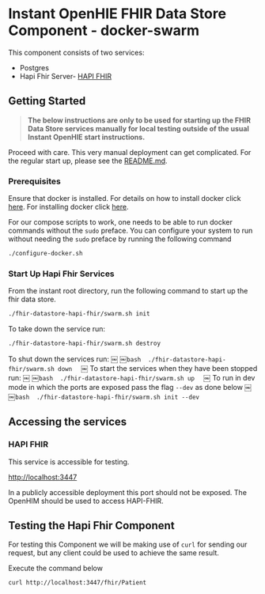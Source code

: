 
# Instant OpenHIE FHIR Data Store Component - docker-swarm


This component consists of two services:

* Postgres
* Hapi Fhir Server- [HAPI FHIR](https://hapifhir.io/)

## Getting Started

> **The below instructions are only to be used for starting up the FHIR Data Store services manually for local testing outside of the usual Instant OpenHIE start instructions.**

Proceed with care. This very manual deployment can get complicated.
For the regular start up, please see the [README.md](../../README.md).

### Prerequisites

Ensure that docker is installed. For details on how to install docker click [here](https://linuxize.com/post/how-to-install-and-use-docker-compose-on-ubuntu-18-04/).
For installing docker click [here](https://linuxize.com/post/how-to-install-and-use-docker-on-ubuntu-18-04/).

For our compose scripts to work, one needs to be able to run docker commands without the `sudo` preface. You can configure your system to run without needing the `sudo` preface by running the following command

```bash
./configure-docker.sh
```

### Start Up Hapi Fhir Services

From the instant root directory, run the following command to start up the fhir data store.

```bash
./fhir-datastore-hapi-fhir/swarm.sh init
```

To take down the service run:

```bash
./fhir-datastore-hapi-fhir/swarm.sh destroy
```

To shut down the services run:
￼
￼```bash
￼./fhir-datastore-hapi-fhir/swarm.sh down
￼```
￼
To start the services when they have been stopped run:
￼
￼```bash
￼./fhir-datastore-hapi-fhir/swarm.sh up
￼```
￼
To run in dev mode in which the ports are exposed pass the flag `--dev` as done below
￼
￼```bash
￼./fhir-datastore-hapi-fhir/swarm.sh init --dev
￼```

## Accessing the services

### HAPI FHIR

This service is accessible for testing.

<http://localhost:3447>

In a publicly accessible deployment this port should not be exposed. The OpenHIM should be used to access HAPI-FHIR.

## Testing the Hapi Fhir Component

For testing this Component we will be making use of `curl` for sending our request, but any client could be used to achieve the same result.

Execute the command below

```bash
curl http://localhost:3447/fhir/Patient
```
